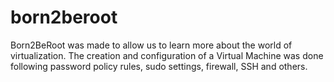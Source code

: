 # born2beroot
Born2BeRoot was made to allow us to learn more about the world of virtualization. The creation and configuration of a Virtual Machine was done following password policy rules, sudo settings, firewall, SSH and others.
